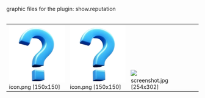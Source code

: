 graphic files for the plugin: show.reputation<br>
<br>
<table>
	<tr valign="bottom">
		<td><img src="https://raw.githubusercontent.com/zuckung/endless-sky-plugins/refs/heads/main/myplugins/show.reputation/icon.png" width="150" height="150"><br>
		icon.png [150x150]</td>
		<td><img src="https://raw.githubusercontent.com/zuckung/endless-sky-plugins/refs/heads/main/myplugins/show.reputation/images/outfit/icon.png" width="150" height="150"><br>
		icon.png [150x150]</td>
		<td><img src="https://raw.githubusercontent.com/zuckung/endless-sky-plugins/refs/heads/main/myplugins/show.reputation/screenshot.jpg" height="200"><br>
		screenshot.jpg [254x302]</td>
	</tr>
</table>
